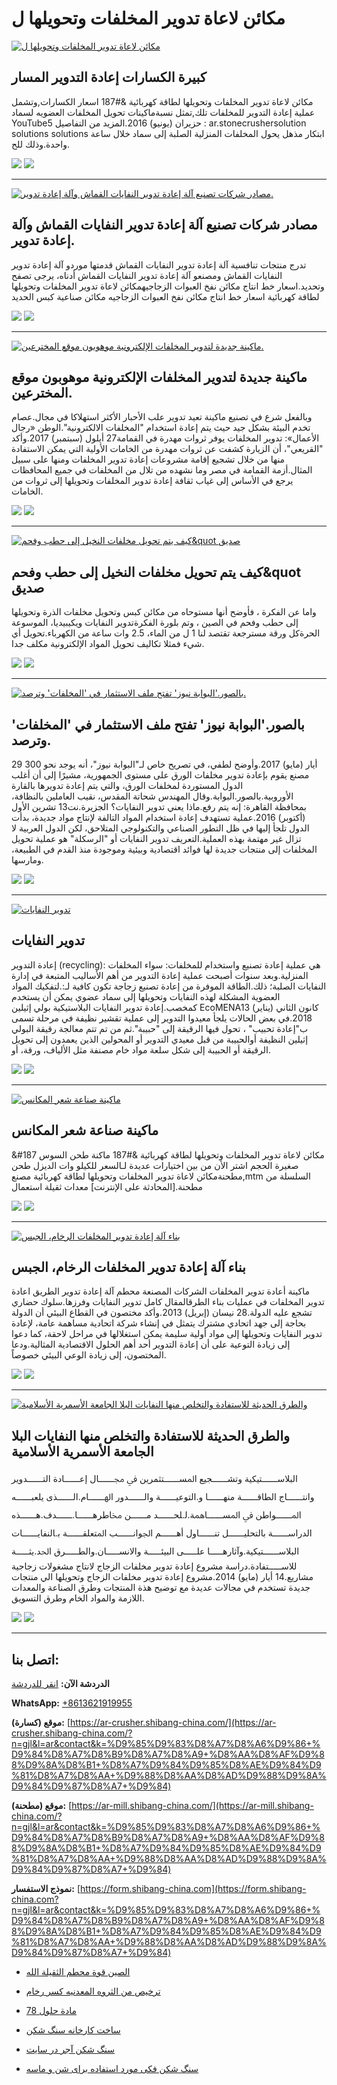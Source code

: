 # مكائن لاعاة تدوير المخلفات وتحويلها ل

<a href="https://swt.shibang-china.com/?n=gjl&l=ar&img&k=%D9%85%D9%83%D8%A7%D8%A6%D9%86+%D9%84%D8%A7%D8%B9%D8%A7%D8%A9+%D8%AA%D8%AF%D9%88%D9%8A%D8%B1+%D8%A7%D9%84%D9%85%D8%AE%D9%84%D9%81%D8%A7%D8%AA+%D9%88%D8%AA%D8%AD%D9%88%D9%8A%D9%84%D9%87%D8%A7+%D9%84" target="_blank">![مكائن لاعاة تدوير المخلفات وتحويلها ل](http://static.shibang-china.com/all-800x300/1392.jpg)</a>

## كبيرة الكسارات إعادة التدوير المسار
مكائن لاعاة تدوير المخلفات وتحويلها لطاقة كهربائية &#187 اسعار الكسارات,وتشمل عملية إعادة التدوير للمخلفات تلك,تمثل نسبةماكينات تحويل المخلفات العضويه لسماد YouTube5 حزيران (يونيو) 2016.المزيد من التفاصيل : ar.stonecrushersolution solutions solutions ابتكار مذهل يحول المخلفات المنزلية الصلبة إلى سماد خلال ساعة واحدة.وذلك للح.


<a href="https://whatsapp.shibangsoft.com/WhatsApp.php" target="_blank" title="WhatsApp">![](http://static.shibang-china.com/icon/whatsapp.png)</a> <a href="https://swt.shibang-china.com/?n=gjl&l=ar&icon&k=%D9%85%D9%83%D8%A7%D8%A6%D9%86+%D9%84%D8%A7%D8%B9%D8%A7%D8%A9+%D8%AA%D8%AF%D9%88%D9%8A%D8%B1+%D8%A7%D9%84%D9%85%D8%AE%D9%84%D9%81%D8%A7%D8%AA+%D9%88%D8%AA%D8%AD%D9%88%D9%8A%D9%84%D9%87%D8%A7+%D9%84" target="_blank">![](http://static.shibang-china.com/icon/chat-ar.png)</a>

---

<a href="https://swt.shibang-china.com/?n=gjl&l=ar&img&k=%D9%85%D9%83%D8%A7%D8%A6%D9%86+%D9%84%D8%A7%D8%B9%D8%A7%D8%A9+%D8%AA%D8%AF%D9%88%D9%8A%D8%B1+%D8%A7%D9%84%D9%85%D8%AE%D9%84%D9%81%D8%A7%D8%AA+%D9%88%D8%AA%D8%AD%D9%88%D9%8A%D9%84%D9%87%D8%A7+%D9%84" target="_blank">![مصادر شركات تصنيع آلة إعادة تدوير النفايات القماش وآلة إعادة تدوير.](http://static.shibang-china.com/all-800x300/1123.jpg)</a>

## مصادر شركات تصنيع آلة إعادة تدوير النفايات القماش وآلة إعادة تدوير.
تدرج منتجات تنافسية آلة إعادة تدوير النفايات القماش قدمتها موردو آلة إعادة تدوير النفايات القماش ومصنعو آلة إعادة تدوير النفايات القماش أدناه، يرجى تصفح وتحديد.اسعار خط انتاج مكائن نفخ العبوات الزجاجيهمكائن لاعاة تدوير المخلفات وتحويلها لطاقة كهربائية اسعار خط انتاج مكائن نفخ العبوات الزجاجيه مكائن صناعية كبس الحديد


<a href="https://whatsapp.shibangsoft.com/WhatsApp.php" target="_blank" title="WhatsApp">![](http://static.shibang-china.com/icon/whatsapp.png)</a> <a href="https://swt.shibang-china.com/?n=gjl&l=ar&icon&k=%D9%85%D9%83%D8%A7%D8%A6%D9%86+%D9%84%D8%A7%D8%B9%D8%A7%D8%A9+%D8%AA%D8%AF%D9%88%D9%8A%D8%B1+%D8%A7%D9%84%D9%85%D8%AE%D9%84%D9%81%D8%A7%D8%AA+%D9%88%D8%AA%D8%AD%D9%88%D9%8A%D9%84%D9%87%D8%A7+%D9%84" target="_blank">![](http://static.shibang-china.com/icon/chat-ar.png)</a>

---

<a href="https://swt.shibang-china.com/?n=gjl&l=ar&img&k=%D9%85%D9%83%D8%A7%D8%A6%D9%86+%D9%84%D8%A7%D8%B9%D8%A7%D8%A9+%D8%AA%D8%AF%D9%88%D9%8A%D8%B1+%D8%A7%D9%84%D9%85%D8%AE%D9%84%D9%81%D8%A7%D8%AA+%D9%88%D8%AA%D8%AD%D9%88%D9%8A%D9%84%D9%87%D8%A7+%D9%84" target="_blank">![ماكينة جديدة لتدوير المخلفات الإلكترونية موهوبون موقع المخترعين.](http://static.shibang-china.com/all-800x300/1282.jpg)</a>

## ماكينة جديدة لتدوير المخلفات الإلكترونية موهوبون موقع المخترعين.
وبالفعل شرع في تصنيع ماكينة تعيد تدوير علب الأحبار الأكثر استهلاكا في مجال.عصام تخدم البيئة بشكل جيد حيث يتم إعادة استخدام &quot;المخلفات الالكترونية&quot;.الوطن  «رجال الأعمال»: تدوير المخلفات يوفر ثروات مهدرة في القمامة27 أيلول (سبتمبر) 2017.وأكد &quot;القريعي&quot;، أن الزيارة كشفت عن ثروات مهدرة من الخامات الأولية التي يمكن الاستفادة منها من خلال تشجيع إقامة مشروعات إعادة تدوير المخلفات ومنها على سبيل المثال.أزمة القمامة في مصر وما نشهده من تلال من المخلفات في جميع المحافظات يرجع في الأساس إلى غياب ثقافة إعادة تدوير المخلفات وتحويلها إلى ثروات من الخامات.


<a href="https://whatsapp.shibangsoft.com/WhatsApp.php" target="_blank" title="WhatsApp">![](http://static.shibang-china.com/icon/whatsapp.png)</a> <a href="https://swt.shibang-china.com/?n=gjl&l=ar&icon&k=%D9%85%D9%83%D8%A7%D8%A6%D9%86+%D9%84%D8%A7%D8%B9%D8%A7%D8%A9+%D8%AA%D8%AF%D9%88%D9%8A%D8%B1+%D8%A7%D9%84%D9%85%D8%AE%D9%84%D9%81%D8%A7%D8%AA+%D9%88%D8%AA%D8%AD%D9%88%D9%8A%D9%84%D9%87%D8%A7+%D9%84" target="_blank">![](http://static.shibang-china.com/icon/chat-ar.png)</a>

---

<a href="https://swt.shibang-china.com/?n=gjl&l=ar&img&k=%D9%85%D9%83%D8%A7%D8%A6%D9%86+%D9%84%D8%A7%D8%B9%D8%A7%D8%A9+%D8%AA%D8%AF%D9%88%D9%8A%D8%B1+%D8%A7%D9%84%D9%85%D8%AE%D9%84%D9%81%D8%A7%D8%AA+%D9%88%D8%AA%D8%AD%D9%88%D9%8A%D9%84%D9%87%D8%A7+%D9%84" target="_blank">![كيف يتم تحويل مخلفات النخيل إلى حطب وفحم&quot صديق](http://static.shibang-china.com/all-800x300/520.jpg)</a>

## كيف يتم تحويل مخلفات النخيل إلى حطب وفحم&quot صديق
واما عن الفكرة ، فأوضح أنها مستوحاه من مكائن كبس وتحويل مخلفات الذرة وتحويلها إلى حطب وفحم في الصين ، وتم بلورة الفكرةتدوير النفايات ويكيبيديا، الموسوعة الحرةكل ورقة مسترجعة تقتصد لنا 1 ل من الماء، 2.5 وات ساعة من الكهرباء.تحويل أي شيء فمثلا تكاليف تحويل المواد الإلكترونية مكلف جدا.


<a href="https://whatsapp.shibangsoft.com/WhatsApp.php" target="_blank" title="WhatsApp">![](http://static.shibang-china.com/icon/whatsapp.png)</a> <a href="https://swt.shibang-china.com/?n=gjl&l=ar&icon&k=%D9%85%D9%83%D8%A7%D8%A6%D9%86+%D9%84%D8%A7%D8%B9%D8%A7%D8%A9+%D8%AA%D8%AF%D9%88%D9%8A%D8%B1+%D8%A7%D9%84%D9%85%D8%AE%D9%84%D9%81%D8%A7%D8%AA+%D9%88%D8%AA%D8%AD%D9%88%D9%8A%D9%84%D9%87%D8%A7+%D9%84" target="_blank">![](http://static.shibang-china.com/icon/chat-ar.png)</a>

---

<a href="https://swt.shibang-china.com/?n=gjl&l=ar&img&k=%D9%85%D9%83%D8%A7%D8%A6%D9%86+%D9%84%D8%A7%D8%B9%D8%A7%D8%A9+%D8%AA%D8%AF%D9%88%D9%8A%D8%B1+%D8%A7%D9%84%D9%85%D8%AE%D9%84%D9%81%D8%A7%D8%AA+%D9%88%D8%AA%D8%AD%D9%88%D9%8A%D9%84%D9%87%D8%A7+%D9%84" target="_blank">![بالصور.&#39;البوابة نيوز&#39; تفتح ملف الاستثمار في &#39;المخلفات&#39; وترصد.](http://static.shibang-china.com/all-800x300/823.jpg)</a>

## بالصور.&#39;البوابة نيوز&#39; تفتح ملف الاستثمار في &#39;المخلفات&#39; وترصد.
29 أيار (مايو) 2017.وأوضح لطفي، في تصريح خاص لـ&quot;البوابة نيوز&quot;، أنه يوجد نحو 300 مصنع يقوم بإعادة تدوير مخلفات الورق على مستوى الجمهورية، مشيرًا إلى أن أغلب الدول المستوردة لمخلفات الورق، والتي يتم إعادة تدويرها بالقارة الأوروبية.بالصور.البوابة.وقال المهندس شحاتة المقدس، نقيب العاملين بالنظافة، بمحافظة القاهرة: إنه يتم رفع.ماذا يعني تدوير النفايات؟ الجزيرة.نت13 تشرين الأول (أكتوبر) 2016.عملية تستهدف إعادة استخدام المواد التالفة لإنتاج مواد جديدة، بدأت الدول تلجأ إليها في ظل التطور الصناعي والتكنولوجي المتلاحق، لكن الدول العربية لا تزال غير مهتمة بهذه العملية.التعريف تدوير النفايات أو &quot;الرسكلة&quot; هو عملية تحويل المخلفات إلى منتجات جديدة لها فوائد اقتصادية وبيئية وموجودة منذ القدم في الطبيعة، ومارسها.


<a href="https://whatsapp.shibangsoft.com/WhatsApp.php" target="_blank" title="WhatsApp">![](http://static.shibang-china.com/icon/whatsapp.png)</a> <a href="https://swt.shibang-china.com/?n=gjl&l=ar&icon&k=%D9%85%D9%83%D8%A7%D8%A6%D9%86+%D9%84%D8%A7%D8%B9%D8%A7%D8%A9+%D8%AA%D8%AF%D9%88%D9%8A%D8%B1+%D8%A7%D9%84%D9%85%D8%AE%D9%84%D9%81%D8%A7%D8%AA+%D9%88%D8%AA%D8%AD%D9%88%D9%8A%D9%84%D9%87%D8%A7+%D9%84" target="_blank">![](http://static.shibang-china.com/icon/chat-ar.png)</a>

---

<a href="https://swt.shibang-china.com/?n=gjl&l=ar&img&k=%D9%85%D9%83%D8%A7%D8%A6%D9%86+%D9%84%D8%A7%D8%B9%D8%A7%D8%A9+%D8%AA%D8%AF%D9%88%D9%8A%D8%B1+%D8%A7%D9%84%D9%85%D8%AE%D9%84%D9%81%D8%A7%D8%AA+%D9%88%D8%AA%D8%AD%D9%88%D9%8A%D9%84%D9%87%D8%A7+%D9%84" target="_blank">![تدوير النفايات](http://static.shibang-china.com/all-800x300/380.jpg)</a>

## تدوير النفايات
إعادة التدوير (recycling): هي عملية إعادة تصنيع واستخدام للمخلفات: سواء المخلفات المنزلية.وبعد سنوات أصبحت عملية إعادة التدوير من أهم الأساليب المتبعة في إدارة النفايات الصلبة؛ ذلك.الطاقة الموفرة من إعادة تصنيع زجاجة تكون كافية لـ:.لتفكيك المواد العضوية المشكلة لهذه النفايات وتحويلها إلى سماد عضوي يمكن أن يستخدم كمخصب.إعادة تدوير النفايات البلاستيكية بولي إثيلين EcoMENA13 كانون الثاني (يناير) 2018.في بعض الحالات يلجأ معيدوا التدوير إلى عملية تقشير نظيفة في مرحلة تسمى ب&quot;إعادة تحبيب&quot; ، تحول فيها الرقيقة إلى &quot;حبيبة&quot;.ثم من تم تتم معالجة رقيقة البولي إثيلين النظيفة أوالحبيبة من قبل معيدي التدوير أو المحولين الذين يعمدون إلى تحويل الرقيقة أو الحبيبة إلى شكل سلعة مواد خام مصنفة مثل الألياف، ورقة، أو.


<a href="https://whatsapp.shibangsoft.com/WhatsApp.php" target="_blank" title="WhatsApp">![](http://static.shibang-china.com/icon/whatsapp.png)</a> <a href="https://swt.shibang-china.com/?n=gjl&l=ar&icon&k=%D9%85%D9%83%D8%A7%D8%A6%D9%86+%D9%84%D8%A7%D8%B9%D8%A7%D8%A9+%D8%AA%D8%AF%D9%88%D9%8A%D8%B1+%D8%A7%D9%84%D9%85%D8%AE%D9%84%D9%81%D8%A7%D8%AA+%D9%88%D8%AA%D8%AD%D9%88%D9%8A%D9%84%D9%87%D8%A7+%D9%84" target="_blank">![](http://static.shibang-china.com/icon/chat-ar.png)</a>

---

<a href="https://swt.shibang-china.com/?n=gjl&l=ar&img&k=%D9%85%D9%83%D8%A7%D8%A6%D9%86+%D9%84%D8%A7%D8%B9%D8%A7%D8%A9+%D8%AA%D8%AF%D9%88%D9%8A%D8%B1+%D8%A7%D9%84%D9%85%D8%AE%D9%84%D9%81%D8%A7%D8%AA+%D9%88%D8%AA%D8%AD%D9%88%D9%8A%D9%84%D9%87%D8%A7+%D9%84" target="_blank">![ماكينة صناعة شعر المكانس](http://static.shibang-china.com/all-800x300/1351.jpg)</a>

## ماكينة صناعة شعر المكانس
&#187 مكائن لاعاة تدوير المخلفات وتحويلها لطاقة كهربائية &#187 ماكنة طحن السوس صغيرة الحجم اشتر الأن من بين اختيارات عديدة لـالسعر للكيلو وات الديزل طحن مطحنةمكائن لاعاة تدوير المخلفات وتحويلها لطاقة كهربائية مصنع,mtm السلسلة من مطحنة.[المحادثة على الإنترنت] معدات ثقيلة استعمال


<a href="https://whatsapp.shibangsoft.com/WhatsApp.php" target="_blank" title="WhatsApp">![](http://static.shibang-china.com/icon/whatsapp.png)</a> <a href="https://swt.shibang-china.com/?n=gjl&l=ar&icon&k=%D9%85%D9%83%D8%A7%D8%A6%D9%86+%D9%84%D8%A7%D8%B9%D8%A7%D8%A9+%D8%AA%D8%AF%D9%88%D9%8A%D8%B1+%D8%A7%D9%84%D9%85%D8%AE%D9%84%D9%81%D8%A7%D8%AA+%D9%88%D8%AA%D8%AD%D9%88%D9%8A%D9%84%D9%87%D8%A7+%D9%84" target="_blank">![](http://static.shibang-china.com/icon/chat-ar.png)</a>

---

<a href="https://swt.shibang-china.com/?n=gjl&l=ar&img&k=%D9%85%D9%83%D8%A7%D8%A6%D9%86+%D9%84%D8%A7%D8%B9%D8%A7%D8%A9+%D8%AA%D8%AF%D9%88%D9%8A%D8%B1+%D8%A7%D9%84%D9%85%D8%AE%D9%84%D9%81%D8%A7%D8%AA+%D9%88%D8%AA%D8%AD%D9%88%D9%8A%D9%84%D9%87%D8%A7+%D9%84" target="_blank">![بناء آلة إعادة تدوير المخلفات الرخام، الجبس](http://static.shibang-china.com/all-800x300/1257.jpg)</a>

## بناء آلة إعادة تدوير المخلفات الرخام، الجبس
ماكينة أعادة تدوير المخلفات الشركات المصنعة محطم آلة إعادة تدوير الطريق اعادة تدوير المخلفات في عمليات بناء الطرقالمقال كامل تدوير النفايات وفرزها.سلوك حضاري تشجع عليه الدولة.28 نيسان (إبريل) 2013.وأكد مختصون في القطاع البيئي أن الدولة بحاجة إلى جهد اتحادي مشترك يتمثل في إنشاء شركة اتحادية مساهمة عامة، لإعادة تدوير النفايات وتحويلها إلى مواد أولية سليمة يمكن استغلالها في مراحل لاحقة، كما دعوا إلى زيادة التوعية على أن إعادة التدوير أحد أهم الحلول الاقتصادية المثالية.ودعا المختصون، إلى زيادة الوعي البيئي خصوصاً.


<a href="https://whatsapp.shibangsoft.com/WhatsApp.php" target="_blank" title="WhatsApp">![](http://static.shibang-china.com/icon/whatsapp.png)</a> <a href="https://swt.shibang-china.com/?n=gjl&l=ar&icon&k=%D9%85%D9%83%D8%A7%D8%A6%D9%86+%D9%84%D8%A7%D8%B9%D8%A7%D8%A9+%D8%AA%D8%AF%D9%88%D9%8A%D8%B1+%D8%A7%D9%84%D9%85%D8%AE%D9%84%D9%81%D8%A7%D8%AA+%D9%88%D8%AA%D8%AD%D9%88%D9%8A%D9%84%D9%87%D8%A7+%D9%84" target="_blank">![](http://static.shibang-china.com/icon/chat-ar.png)</a>

---

<a href="https://swt.shibang-china.com/?n=gjl&l=ar&img&k=%D9%85%D9%83%D8%A7%D8%A6%D9%86+%D9%84%D8%A7%D8%B9%D8%A7%D8%A9+%D8%AA%D8%AF%D9%88%D9%8A%D8%B1+%D8%A7%D9%84%D9%85%D8%AE%D9%84%D9%81%D8%A7%D8%AA+%D9%88%D8%AA%D8%AD%D9%88%D9%8A%D9%84%D9%87%D8%A7+%D9%84" target="_blank">![واﻟﻄﺮق اﻟﺤﺪﻳﺜﺔ ﻟﻼﺳﺘﻔﺎدة واﻟﺘﺨﻠﺺ ﻣﻨﻬﺎ اﻟﻨﻔﺎﻳﺎت اﻟﺒﻼ الجامعة الأسمرية الأسلامية](http://static.shibang-china.com/all-800x300/1473.jpg)</a>

## واﻟﻄﺮق اﻟﺤﺪﻳﺜﺔ ﻟﻼﺳﺘﻔﺎدة واﻟﺘﺨﻠﺺ ﻣﻨﻬﺎ اﻟﻨﻔﺎﻳﺎت اﻟﺒﻼ الجامعة الأسمرية الأسلامية
اﻟﺒﻼﺳــــــﺘﻴﻜﻴﺔ وﺗﺸــــــﺠﻴﻊ اﳌﺴــــــﺘﺜﻤﺮﻳﻦ ﰲ ﳎــــــﺎل إﻋــــــﺎدة اﻟﺘــــــﺪوﻳﺮ واﻧﺘــــــﺎج اﻟﻄﺎﻗــــــﺔ ﻣﻨﻬــــــﺎ و.اﻟﺘﻮﻋﻴــــــﺔ واﻟــــــﺪور اﳍــــــﺎم.اﻟــــــﺬى ﻳﻠﻌﺒــــــﻪ اﳌــــــﻮاﻃﻦ ﰲ اﳌﺴــــــﺎﳘﺔ.ﻟ.ﻠﺤــــــﺪ ﻣــــــﻦ ﳐﺎﻃﺮﻫــــــﺎ.ــــــﺪف.ﻫــــــﺬﻩ اﻟﺪراﺳــــــﺔ ﺑﺎﻟﺘﺤﻠﻴــــــﻞ ﺗﻨــــــﺎول أﻫــــــﻢ اﳉﻮاﻧــــــﺐ اﳌﺘﻌﻠﻘــــــﺔ ﺑ.ﺎﻟﻨﻔﺎﻳــــــﺎت اﻟﺒﻼﺳــــــﺘﻴﻜﻴﺔ.وآﺛﺎرﻫـــــﺎ ﻋﻠـــــﻰ اﻟﺒﻴﺌـــــﺔ واﻻﻧﺴـــــﺎن.واﻟﻄـــــﺮق اﳊﺪ.ﻳﺜـــــﺔ ﻟﻼﺳـــــﺘﻔﺎدة.دراسة مشروع إعادة تدوير مخلفات الزجاج لانتاج مشغولات زجاجية مشاريع.14 أيار (مايو) 2014.مشروع إعادة تدوير مخلفات الزجاج وتحويلها الي منتجات جديدة تستخدم في مجالات عديدة مع توضيح هذة المنتجات وطرق الصناعة والمعدات اللازمة والمواد الخام وطرق التسويق.


<a href="https://whatsapp.shibangsoft.com/WhatsApp.php" target="_blank" title="WhatsApp">![](http://static.shibang-china.com/icon/whatsapp.png)</a> <a href="https://swt.shibang-china.com/?n=gjl&l=ar&icon&k=%D9%85%D9%83%D8%A7%D8%A6%D9%86+%D9%84%D8%A7%D8%B9%D8%A7%D8%A9+%D8%AA%D8%AF%D9%88%D9%8A%D8%B1+%D8%A7%D9%84%D9%85%D8%AE%D9%84%D9%81%D8%A7%D8%AA+%D9%88%D8%AA%D8%AD%D9%88%D9%8A%D9%84%D9%87%D8%A7+%D9%84" target="_blank">![](http://static.shibang-china.com/icon/chat-ar.png)</a>

---
## اتصل بنا:

**الدردشة الآن:** [انقر للدردشة](https://swt.shibang-china.com?n=gjl&l=ar&contact&k=%D9%85%D9%83%D8%A7%D8%A6%D9%86+%D9%84%D8%A7%D8%B9%D8%A7%D8%A9+%D8%AA%D8%AF%D9%88%D9%8A%D8%B1+%D8%A7%D9%84%D9%85%D8%AE%D9%84%D9%81%D8%A7%D8%AA+%D9%88%D8%AA%D8%AD%D9%88%D9%8A%D9%84%D9%87%D8%A7+%D9%84)

**WhatsApp:**  [+8613621919955](https://whatsapp.shibangsoft.com/WhatsApp.php)

**موقع (كسارة):** [https://ar-crusher.shibang-china.com/](https://ar-crusher.shibang-china.com/?n=gjl&l=ar&contact&k=%D9%85%D9%83%D8%A7%D8%A6%D9%86+%D9%84%D8%A7%D8%B9%D8%A7%D8%A9+%D8%AA%D8%AF%D9%88%D9%8A%D8%B1+%D8%A7%D9%84%D9%85%D8%AE%D9%84%D9%81%D8%A7%D8%AA+%D9%88%D8%AA%D8%AD%D9%88%D9%8A%D9%84%D9%87%D8%A7+%D9%84)

**موقع (مطحنة):** [https://ar-mill.shibang-china.com/](https://ar-mill.shibang-china.com/?n=gjl&l=ar&contact&k=%D9%85%D9%83%D8%A7%D8%A6%D9%86+%D9%84%D8%A7%D8%B9%D8%A7%D8%A9+%D8%AA%D8%AF%D9%88%D9%8A%D8%B1+%D8%A7%D9%84%D9%85%D8%AE%D9%84%D9%81%D8%A7%D8%AA+%D9%88%D8%AA%D8%AD%D9%88%D9%8A%D9%84%D9%87%D8%A7+%D9%84)

**نموذج الاستفسار:** [https://form.shibang-china.com](https://form.shibang-china.com?n=gjl&l=ar&contact&k=%D9%85%D9%83%D8%A7%D8%A6%D9%86+%D9%84%D8%A7%D8%B9%D8%A7%D8%A9+%D8%AA%D8%AF%D9%88%D9%8A%D8%B1+%D8%A7%D9%84%D9%85%D8%AE%D9%84%D9%81%D8%A7%D8%AA+%D9%88%D8%AA%D8%AD%D9%88%D9%8A%D9%84%D9%87%D8%A7+%D9%84)

* [الصين قوة محطم الثقيلة الله](../37/%D8%A7%D9%84%D8%B5%D9%8A%D9%86%20%D9%82%D9%88%D8%A9%20%D9%85%D8%AD%D8%B7%D9%85%20%D8%A7%D9%84%D8%AB%D9%82%D9%8A%D9%84%D8%A9%20%D8%A7%D9%84%D9%84%D9%87.md)

* [ترخيص من الثروه المعدنيه كسر رخام](../40/%D8%AA%D8%B1%D8%AE%D9%8A%D8%B5%20%D9%85%D9%86%20%D8%A7%D9%84%D8%AB%D8%B1%D9%88%D9%87%20%D8%A7%D9%84%D9%85%D8%B9%D8%AF%D9%86%D9%8A%D9%87%20%D9%83%D8%B3%D8%B1%20%D8%B1%D8%AE%D8%A7%D9%85.md)

* [مادة حلول 78](../36/%D9%85%D8%A7%D8%AF%D8%A9%20%D8%AD%D9%84%D9%88%D9%84%2078.md)

* [ساخت کارخانه سنگ شکن](../37/%D8%B3%D8%A7%D8%AE%D8%AA%20%DA%A9%D8%A7%D8%B1%D8%AE%D8%A7%D9%86%D9%87%20%D8%B3%D9%86%DA%AF%20%D8%B4%DA%A9%D9%86.md)

* [سنگ شکن آجر در سایت](../38/%D8%B3%D9%86%DA%AF%20%D8%B4%DA%A9%D9%86%20%D8%A2%D8%AC%D8%B1%20%D8%AF%D8%B1%20%D8%B3%D8%A7%DB%8C%D8%AA.md)

* [سنگ شکن فکی مورد استفاده برای شن و ماسه](../40/%D8%B3%D9%86%DA%AF%20%D8%B4%DA%A9%D9%86%20%D9%81%DA%A9%DB%8C%20%D9%85%D9%88%D8%B1%D8%AF%20%D8%A7%D8%B3%D8%AA%D9%81%D8%A7%D8%AF%D9%87%20%D8%A8%D8%B1%D8%A7%DB%8C%20%D8%B4%D9%86%20%D9%88%20%D9%85%D8%A7%D8%B3%D9%87.md)